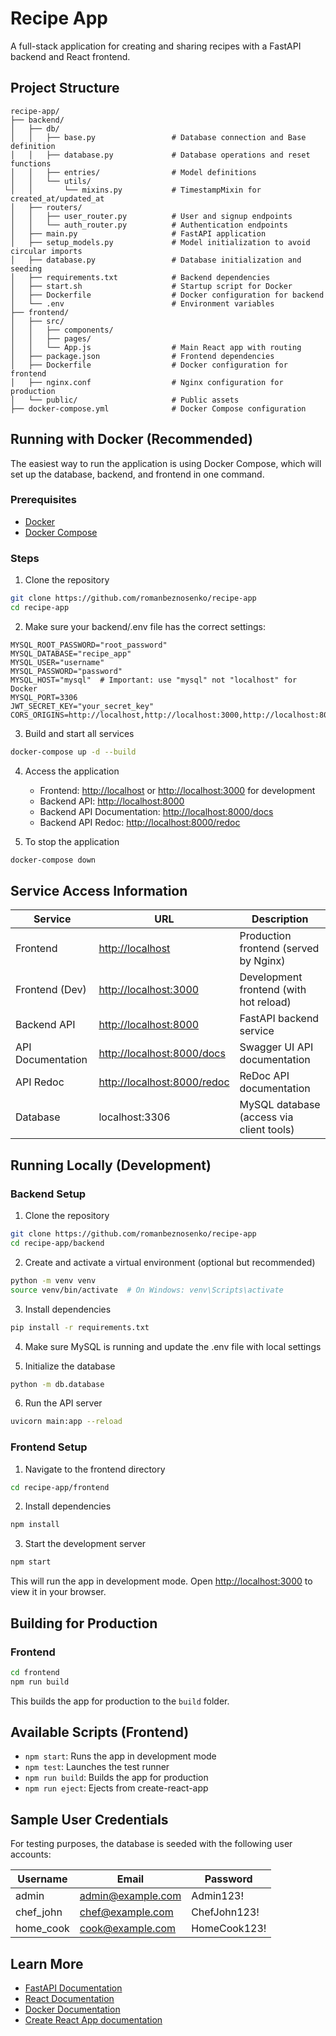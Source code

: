 # Recipe App

A full-stack application for creating and sharing recipes with a FastAPI backend and React frontend.

## Project Structure 
```
recipe-app/
├── backend/
│   ├── db/
│   │   ├── base.py                 # Database connection and Base definition
│   │   ├── database.py             # Database operations and reset functions
│   │   ├── entries/                # Model definitions
│   │   └── utils/
│   │       └── mixins.py           # TimestampMixin for created_at/updated_at
│   ├── routers/
│   │   ├── user_router.py          # User and signup endpoints
│   │   └── auth_router.py          # Authentication endpoints
│   ├── main.py                     # FastAPI application
│   ├── setup_models.py             # Model initialization to avoid circular imports
│   ├── database.py                 # Database initialization and seeding
│   ├── requirements.txt            # Backend dependencies
│   ├── start.sh                    # Startup script for Docker
│   ├── Dockerfile                  # Docker configuration for backend
│   └── .env                        # Environment variables
├── frontend/
│   ├── src/
│   │   ├── components/
│   │   ├── pages/
│   │   └── App.js                  # Main React app with routing
│   ├── package.json                # Frontend dependencies
│   ├── Dockerfile                  # Docker configuration for frontend
│   ├── nginx.conf                  # Nginx configuration for production
│   └── public/                     # Public assets
├── docker-compose.yml              # Docker Compose configuration
```

## Running with Docker (Recommended)

The easiest way to run the application is using Docker Compose, which will set up the database, backend, and frontend in one command.

### Prerequisites

- [Docker](https://docs.docker.com/get-docker/)
- [Docker Compose](https://docs.docker.com/compose/install/)

### Steps

1. Clone the repository
```bash
git clone https://github.com/romanbeznosenko/recipe-app
cd recipe-app
```

2. Make sure your backend/.env file has the correct settings:
```
MYSQL_ROOT_PASSWORD="root_password"
MYSQL_DATABASE="recipe_app"
MYSQL_USER="username"
MYSQL_PASSWORD="password"
MYSQL_HOST="mysql"  # Important: use "mysql" not "localhost" for Docker
MYSQL_PORT=3306
JWT_SECRET_KEY="your_secret_key"
CORS_ORIGINS=http://localhost,http://localhost:3000,http://localhost:80,http://frontend:3000
```

3. Build and start all services
```bash
docker-compose up -d --build
```

4. Access the application
   - Frontend: [http://localhost](http://localhost) or [http://localhost:3000](http://localhost:3000) for development
   - Backend API: [http://localhost:8000](http://localhost:8000)
   - Backend API Documentation: [http://localhost:8000/docs](http://localhost:8000/docs)
   - Backend API Redoc: [http://localhost:8000/redoc](http://localhost:8000/redoc)

5. To stop the application
```bash
docker-compose down
```

## Service Access Information

| Service           | URL                                           | Description                              |
|-------------------|-----------------------------------------------|------------------------------------------|
| Frontend          | [http://localhost](http://localhost)          | Production frontend (served by Nginx)    |
| Frontend (Dev)    | [http://localhost:3000](http://localhost:3000)| Development frontend (with hot reload)   |
| Backend API       | [http://localhost:8000](http://localhost:8000)| FastAPI backend service                  |
| API Documentation | [http://localhost:8000/docs](http://localhost:8000/docs) | Swagger UI API documentation  |
| API Redoc         | [http://localhost:8000/redoc](http://localhost:8000/redoc) | ReDoc API documentation     |
| Database          | localhost:3306                                | MySQL database (access via client tools) |

## Running Locally (Development)

### Backend Setup

1. Clone the repository
```bash
git clone https://github.com/romanbeznosenko/recipe-app
cd recipe-app/backend
```

2. Create and activate a virtual environment (optional but recommended)
```bash
python -m venv venv
source venv/bin/activate  # On Windows: venv\Scripts\activate
```

3. Install dependencies
```bash
pip install -r requirements.txt
```

4. Make sure MySQL is running and update the .env file with local settings

5. Initialize the database
```bash
python -m db.database
```

6. Run the API server
```bash
uvicorn main:app --reload
```

### Frontend Setup

1. Navigate to the frontend directory
```bash
cd recipe-app/frontend
```

2. Install dependencies
```bash
npm install
```

3. Start the development server
```bash
npm start
```
This will run the app in development mode. Open [http://localhost:3000](http://localhost:3000) to view it in your browser.

## Building for Production

### Frontend

```bash
cd frontend
npm run build
```

This builds the app for production to the `build` folder.

## Available Scripts (Frontend)

- `npm start`: Runs the app in development mode
- `npm test`: Launches the test runner
- `npm run build`: Builds the app for production
- `npm run eject`: Ejects from create-react-app

## Sample User Credentials

For testing purposes, the database is seeded with the following user accounts:

| Username  | Email              | Password      |
|-----------|-------------------|---------------|
| admin     | admin@example.com | Admin123!     |
| chef_john | chef@example.com  | ChefJohn123!  |
| home_cook | cook@example.com  | HomeCook123!  |

## Learn More

- [FastAPI Documentation](https://fastapi.tiangolo.com/)
- [React Documentation](https://reactjs.org/)
- [Docker Documentation](https://docs.docker.com/)
- [Create React App documentation](https://facebook.github.io/create-react-app/docs/getting-started)